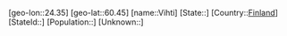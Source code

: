 ﻿---
location: [60.45,24.35]
type: City
tags:
- geo/City


SpocWebEntityId: 35285
isDeleted: false
confidential: public

---
[geo-lon::24.35]
[geo-lat::60.45]
[name::Vihti]
[State::]
[Country::[Finland](geo/Continent/Europe/Finland.md)]
[StateId::]
[Population::]
[Unknown::]

